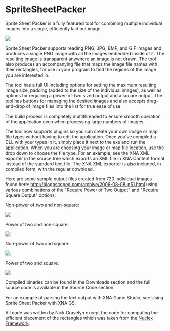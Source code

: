 # SpriteSheetPacker

Sprite Sheet Packer is a fully featured tool for combining multiple individual images into a single, efficiently laid out image.

![](https://github.com/nickgravelyn/spritesheetpacker/blob/master/images/ToolUI.png)

Sprite Sheet Packer supports reading PNG, JPG, BMP, and GIF images and produces a single PNG image with all the images embedded inside of it. The resulting image is transparent anywhere an image is not drawn. The tool also produces an accompanying file that maps the image file names with their rectangles, for use in your program to find the regions of the image you are interested in.

The tool has a full UI including options for setting the maximum resulting image size, padding (added to the size of the individual images), as well as options for requiring a power-of-two sized output and a square output. The tool has buttons for managing the desired images and also accepts drag-and-drop of image files into the list for true ease of use.

The build process is completely multithreaded to ensure smooth operation of the application even when processing large numbers of images.

The tool now supports plugins so you can create your own image or map file types without having to edit the application. Once you've compiled a DLL with your types in it, simply place it next to the exe and run the application. When you are choosing your image or map file location, use the drop down to choose the file type. For an example, see the XNA XML exporter in the source tree which exports an XML file in XNA Content format instead of the standard text file. The XNA XML exporter is also included, in compiled form, with the regular download.

Here are some sample output files created from 720 individual images found here: http://blogoscoped.com/archive/2006-08-08-n51.html using various combinations of the "Require Power of Two Output" and "Require Square Output" options:

Non-power of two and non-square:

![](https://github.com/nickgravelyn/spritesheetpacker/blob/master/images/Sheet1.png)

Power of two and non-square:

![](https://github.com/nickgravelyn/spritesheetpacker/blob/master/images/Sheet2.png)

Non-power of two and square:

![](https://github.com/nickgravelyn/spritesheetpacker/blob/master/images/Sheet3.png)

Power of two and square:

![](https://github.com/nickgravelyn/spritesheetpacker/blob/master/images/Sheet4.png)

Compiled binaries can be found in the Downloads section and the full source code is available in the Source Code section.

For an example of parsing the text output with XNA Game Studio, see Using Sprite Sheet Packer with XNA GS.

All code was written by Nick Gravelyn except the code for computing the efficient placement of the rectangles which was taken from the [Nuclex Framework](http://nuclexframework.codeplex.com/).

